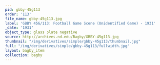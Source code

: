 ```yaml
---
pid: gbby-45g113
order: '113'
file_name: gbby-45g113.jpg
label: 'GBBY 45G/113: Football Game Scene (Unidentified Game) - 1931'
_date: '1931'
object_type: glass plate negative
source: http://archives.nd.edu/Bagby/GBBY-45g113.jpg
thumbnail: "/img/derivatives/simple/gbby-45g113/thumbnail.jpg"
full: "/img/derivatives/simple/gbby-45g113/fullwidth.jpg"
layout: bagby_item
collection: bagby
---
```

